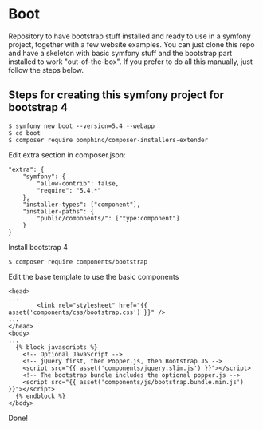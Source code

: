 # Boot

Repository to have bootstrap stuff installed and ready to use in a symfony project,
together with a few website examples.
You can just clone this repo and have a skeleton with basic symfony stuff and
the bootstrap part installed to work "out-of-the-box". If you prefer to do all
this manually, just follow the steps below.


## Steps for creating this symfony project for bootstrap 4

    $ symfony new boot --version=5.4 --webapp
    $ cd boot
    $ composer require oomphinc/composer-installers-extender

Edit extra section in composer.json:

    "extra": {
        "symfony": {
            "allow-contrib": false,
            "require": "5.4.*"
        },
        "installer-types": ["component"],
        "installer-paths": {
            "public/components/": ["type:component"]
        }
    }

Install bootstrap 4

    $ composer require components/bootstrap

Edit the base template to use the basic components

    <head>
    ...
            <link rel="stylesheet" href="{{ asset('components/css/bootstrap.css') }}" />
    ...
    </head>
    <body>
    ...
      {% block javascripts %}
        <!-- Optional JavaScript -->
        <!-- jQuery first, then Popper.js, then Bootstrap JS -->
        <script src="{{ asset('components/jquery.slim.js') }}"></script>
        <!-- The bootstrap bundle includes the optional popper.js -->
        <script src="{{ asset('components/js/bootstrap.bundle.min.js') }}"></script>
      {% endblock %}
    </body>

Done!
